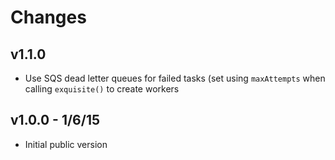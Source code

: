 # Changes

## v1.1.0

* Use SQS dead letter queues for failed tasks (set using `maxAttempts` when
  calling `exquisite()` to create workers

## v1.0.0 - 1/6/15

* Initial public version
